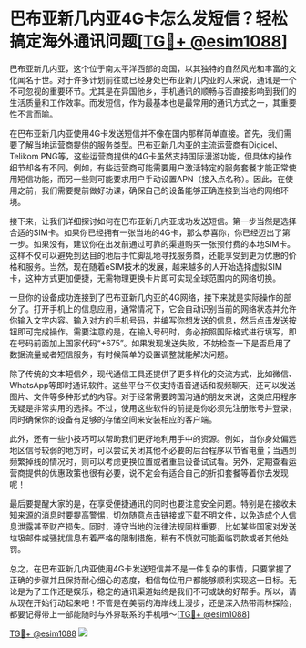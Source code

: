 # 巴布亚新几内亚4G卡怎么发短信？轻松搞定海外通讯问题[[TG💪+ @esim1088](https://t.me/s/esim1088)]

巴布亚新几内亚，这个位于南太平洋西部的岛国，以其独特的自然风光和丰富的文化闻名于世。对于许多计划前往或已经身处巴布亚新几内亚的人来说，通讯是一个不可忽视的重要环节。尤其是在异国他乡，手机通讯的顺畅与否直接影响到我们的生活质量和工作效率。而发短信，作为最基本也是最常用的通讯方式之一，其重要性不言而喻。

在巴布亚新几内亚使用4G卡发送短信并不像在国内那样简单直接。首先，我们需要了解当地运营商提供的服务类型。巴布亚新几内亚的主流运营商有Digicel、Telikom PNG等，这些运营商提供的4G卡虽然支持国际漫游功能，但具体的操作细节却各有不同。例如，有些运营商可能需要用户激活特定的服务套餐才能正常使用短信功能，而另一些则可能要求用户手动设置APN（接入点名称）。因此，在使用之前，我们需要提前做好功课，确保自己的设备能够正确连接到当地的网络环境。

接下来，让我们详细探讨如何在巴布亚新几内亚成功发送短信。第一步当然是选择合适的SIM卡。如果你已经拥有一张当地的4G卡，那么恭喜你，你已经迈出了第一步。如果没有，建议你在出发前通过可靠的渠道购买一张预付费的本地SIM卡。这样不仅可以避免到达目的地后手忙脚乱地寻找服务商，还能享受到更为优惠的价格和服务。当然，现在随着eSIM技术的发展，越来越多的人开始选择虚拟SIM卡，这种方式更加便捷，无需物理更换卡片即可实现全球范围内的网络切换。

一旦你的设备成功连接到了巴布亚新几内亚的4G网络，接下来就是实际操作的部分了。打开手机上的信息应用，通常情况下，它会自动识别当前的网络状态并允许你输入文字内容。输入对方的手机号码，并编写你想发送的信息，然后点击发送按钮即可完成操作。需要注意的是，在输入号码时，务必按照国际格式进行填写，即在号码前面加上国家代码“+675”。如果发现发送失败，不妨检查一下是否启用了数据流量或者短信服务，有时候简单的设置调整就能解决问题。

除了传统的文本短信外，现代通信工具还提供了更多样化的交流方式，比如微信、WhatsApp等即时通讯软件。这些平台不仅支持语音通话和视频聊天，还可以发送图片、文件等多种形式的内容。对于经常需要跨国沟通的朋友来说，这类应用程序无疑是非常实用的选择。不过，使用这些软件的前提是你必须先注册账号并登录，同时确保你的设备有足够的存储空间来安装相应的客户端。

此外，还有一些小技巧可以帮助我们更好地利用手中的资源。例如，当你身处偏远地区信号较弱的地方时，可以尝试关闭其他不必要的后台程序以节省电量；当遇到频繁掉线的情况时，则可以考虑更换位置或者重启设备试试看。另外，定期查看运营商提供的优惠政策也很有必要，说不定会有适合自己的折扣套餐等着你去发现呢！

最后要提醒大家的是，在享受便捷通讯的同时也要注意安全问题。特别是在接收未知来源的消息时要提高警惕，切勿随意点击链接或下载不明文件，以免造成个人信息泄露甚至财产损失。同时，遵守当地的法律法规同样重要，比如某些国家对发送垃圾邮件或骚扰信息有着严格的限制措施，稍有不慎就可能面临罚款或者其他处罚。

总之，在巴布亚新几内亚使用4G卡发送短信并不是一件复杂的事情，只要掌握了正确的步骤并且保持耐心细心的态度，相信每位用户都能够顺利实现这一目标。无论是为了工作还是娱乐，稳定的通讯渠道始终是我们不可或缺的好帮手。所以，请从现在开始行动起来吧！不管是在美丽的海岸线上漫步，还是深入热带雨林探险，都要记得带上一部能随时与外界联系的手机哦～[[TG💪+ @esim1088](https://t.me/s/esim1088)]

[TG💪+ @esim1088](https://t.me/s/esim1088) ![](https://i.postimg.cc/4NQfJmqS/Snipaste-2025-05-13-00-14-12.png)